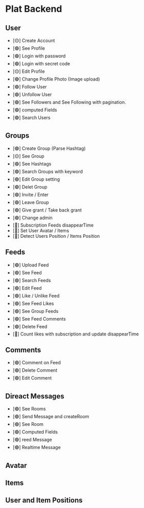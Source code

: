 # Plat Backend #

## User
- [🟡] Create Account
- [🟢] See Profile
- [🟢] Login with password
- [🟢] Login with secret code
- [🟡] Edit Profile
- [🟢] Change Profile Photo (Image upload)
- [🟢] Follow User
- [🟢] Unfollow User
- [🟢] See Followers and See Following with pagination.
- [🟢] computed Fields
- [🟢] Search Users


## Groups
- [🟢] Create Group (Parse Hashtag)
- [🟡] See Group
- [🟢] See Hashtags
- [🟢] Search Groups with keyword
- [🟢] Edit Group setting
- [🟢] Delet Group
- [🟢] Invite / Enter
- [🟢] Leave Group
- [🟢] Give grant / Take back grant
- [🟢] Change admin
- [🔴] Subscription Feeds disappearTime
- [🔴] Set User Avatar / Items
- [🔴] Detect Users Position / Items Position


## Feeds
- [🟢] Upload Feed
- [🟢] See Feed
- [🟢] Search Feeds
- [🟢] Edit Feed
- [🟢] Like / Unlike Feed
- [🟢] See Feed Likes
- [🟢] See Group Feeds
- [🟢] See Feed Comments
- [🟢] Delete Feed
- [🔴] Count likes with subscription and update disappearTime



## Comments
- [🟢] Comment on Feed
- [🟢] Delete Comment
- [🟢] Edit Comment

## Direact Messages
- [🟢] See Rooms
- [🟢] Send Message and createRoom
- [🟢] See Room
- [🟢] Computed Fields
- [🟢] reed Message
- [🟢] Realtime Message

## Avatar

## Items

## User and Item Positions
